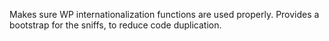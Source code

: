 Makes sure WP internationalization functions are used properly.
Provides a bootstrap for the sniffs, to reduce code duplication.